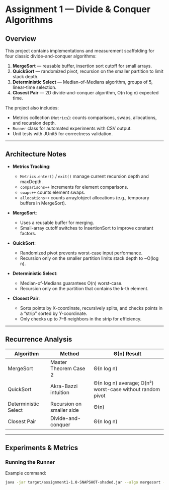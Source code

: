# Assignment 1 — Divide & Conquer Algorithms

## Overview
This project contains implementations and measurement scaffolding for four classic divide-and-conquer algorithms:

1. **MergeSort** — reusable buffer, insertion sort cutoff for small arrays.
2. **QuickSort** — randomized pivot, recursion on the smaller partition to limit stack depth.
3. **Deterministic Select** — Median-of-Medians algorithm, groups of 5, linear-time selection.
4. **Closest Pair** — 2D divide-and-conquer algorithm, O(n log n) expected time.

The project also includes:
- Metrics collection (`Metrics`): counts comparisons, swaps, allocations, and recursion depth.
- `Runner` class for automated experiments with CSV output.
- Unit tests with JUnit5 for correctness validation.

---

## Architecture Notes
- **Metrics Tracking**:
    - `Metrics.enter()` / `exit()` manage current recursion depth and maxDepth.
    - `comparisons++` increments for element comparisons.
    - `swaps++` counts element swaps.
    - `allocations++` counts array/object allocations (e.g., temporary buffers in MergeSort).

- **MergeSort**:
    - Uses a reusable buffer for merging.
    - Small-array cutoff switches to InsertionSort to improve constant factors.

- **QuickSort**:
    - Randomized pivot prevents worst-case input performance.
    - Recursion only on the smaller partition limits stack depth to ~O(log n).

- **Deterministic Select**:
    - Median-of-Medians guarantees O(n) worst-case.
    - Recursion only on the partition that contains the k-th element.

- **Closest Pair**:
    - Sorts points by X-coordinate, recursively splits, and checks points in a “strip” sorted by Y-coordinate.
    - Only checks up to 7–8 neighbors in the strip for efficiency.

---

## Recurrence Analysis

| Algorithm           | Method                   | Θ(n) Result |
|--------------------|--------------------------|------------|
| MergeSort           | Master Theorem Case 2    | Θ(n log n) |
| QuickSort           | Akra-Bazzi intuition     | Θ(n log n) average; O(n²) worst-case without random pivot |
| Deterministic Select| Recursion on smaller side| Θ(n)       |
| Closest Pair        | Divide-and-conquer       | Θ(n log n) |

---

## Experiments & Metrics

### Running the Runner
Example command:

```bash
java -jar target/assignment1-1.0-SNAPSHOT-shaded.jar --algo mergesort --n 100000 --runs 3 --out target/results.csv
